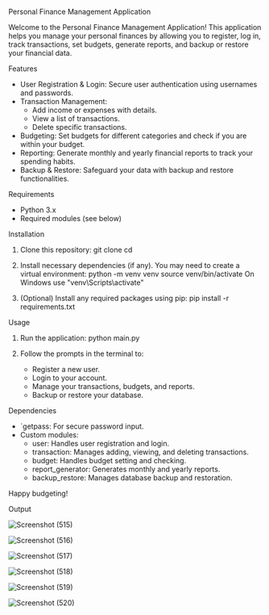 
Personal Finance Management Application

Welcome to the Personal Finance Management Application! This application helps you manage your personal finances by allowing you to register, log in, track transactions, set budgets, generate reports, and backup or restore your financial data.

Features

- User Registration & Login: Secure user authentication using usernames and passwords.
- Transaction Management: 
  - Add income or expenses with details.
  - View a list of transactions.
  - Delete specific transactions.
- Budgeting: Set budgets for different categories and check if you are within your budget.
- Reporting: Generate monthly and yearly financial reports to track your spending habits.
- Backup & Restore: Safeguard your data with backup and restore functionalities.

Requirements

- Python 3.x
- Required modules (see below)

Installation

1. Clone this repository:
   git clone <repository-url>
   cd <repository-directory>
   

2. Install necessary dependencies (if any). You may need to create a virtual environment:
   python -m venv venv
   source venv/bin/activate
   On Windows use "venv\Scripts\activate"


4. (Optional) Install any required packages using pip:
   pip install -r requirements.txt
   
Usage

1. Run the application:
   python main.py
   

2. Follow the prompts in the terminal to:
   - Register a new user.
   - Login to your account.
   - Manage your transactions, budgets, and reports.
   - Backup or restore your database.

Dependencies

- `getpass: For secure password input.
- Custom modules:
  - user: Handles user registration and login.
  - transaction: Manages adding, viewing, and deleting transactions.
  - budget: Handles budget setting and checking.
  - report_generator: Generates monthly and yearly reports.
  - backup_restore: Manages database backup and restoration.

Happy budgeting!

Output

![Screenshot (515)](https://github.com/user-attachments/assets/f8a639c6-a30e-459e-982e-995114526214)

![Screenshot (516)](https://github.com/user-attachments/assets/953443d8-ad93-4364-8bf0-f61b51493565)

![Screenshot (517)](https://github.com/user-attachments/assets/195fd97e-64ef-4381-a01b-d3cf2fdb39c4)

![Screenshot (518)](https://github.com/user-attachments/assets/562ebad9-7cb5-45dd-8741-0bd6e33f58a5)

![Screenshot (519)](https://github.com/user-attachments/assets/002dbb26-4b9b-4474-84f2-313351895e98)

![Screenshot (520)](https://github.com/user-attachments/assets/e623511e-ad7d-4085-8074-25428e45dd9c)

